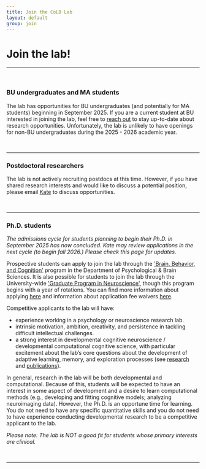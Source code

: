 ```yaml
---
title: Join the CoLD Lab
layout: default
group: join
---
```


# Join the lab!
----

<br> 

### BU undergraduates and MA students
The lab has opportunities for BU undergraduates (and potentially for MA students) beginning in September 2025. If you are a current student at BU interested in joining the lab, feel free to [reach out](mailto:bucoldlab@gmail.com) to stay up-to-date about research opportunities. Unfortunately, the lab is unlikely to have openings for non-BU undergraduates during the 2025 - 2026 academic year.

<br>

----

### Postdoctoral researchers
The lab is not actively recruiting postdocs at this time. However, if you have shared research interests and would like to discuss a potential position, please email [Kate](mailto:katenuss@gmail.com) to discuss opportunities. 

<br>

----
### Ph.D. students
*The admissions cycle for students planning to begin their Ph.D. in September 2025 has now concluded. Kate may review applications in the next cycle (to begin fall 2026.) Please check this page for updates.* 

Prospective students can apply to join the lab through the ['Brain, Behavior, and Cognition'](https://www.bu.edu/psych/academics/phd/bbc/) program in the Department of Psychological & Brain Sciences. It is also possible for students to join the lab through the University-wide ['Graduate Program in Neuroscience'](https://www.bu.edu/neuro/academics/graduate/), though this program begins with a year of rotations. You can find more information about applying [here](https://www.bu.edu/cas/admissions/phd-mfa/apply/) and information about application fee waivers [here](https://www.bu.edu/cas/admissions/phd-mfa/apply/fee-waiver/).

Competitive applicants to the lab will have:
* experience working in a psychology or neuroscience research lab.
* intrinsic motivation, ambition, creativity, and persistence in tackling difficult intellectual challenges.
* a strong interest in developmental cognitive neuroscience / developmental computational cognitive science, with particular excitement about the lab’s core questions about the development of adaptive learning, memory, and exploration processes (see [research](/research) and [publications](/publications)).

In general, research in the lab will be both developmental and computational. Because of this, students will be expected to have an interest in some aspect of development and a desire to learn computational methods (e.g., developing and fitting cognitive models; analyzing neuroimaging data). However, the Ph.D. is an opportune time for learning. You do not need to have any specific quantitative skills and you do not need to have experience conducting developmental research to be a competitive applicant to the lab. 

*Please note: The lab is NOT a good fit for students whose primary interests are clinical.* 
 
<br>


----


